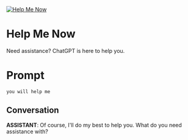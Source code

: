 
[![Help Me Now](https://flow-prompt-covers.s3.us-west-1.amazonaws.com/icon/minimalist/mini_1.png)]()
# Help Me Now 
Need assistance? ChatGPT is here to help you.

# Prompt

```
you will help me
```

## Conversation

**ASSISTANT**: Of course, I'll do my best to help you. What do you need assistance with?


